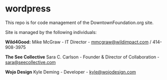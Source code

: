# wordpress
This repo is for code management of the DowntownFoundation.org site.

Site is managed by the following individuals:

<strong>Wild4Good:</strong>
Mike McGraw - IT Director - mmcgraw@wildimpact.com / 414-908-3975

<strong>The See Collective</strong>
Sara C. Carlson - Founder & Director of Collaboration - sara@seecollective.com

<strong>Wojo Design</strong>
Kyle Deming - Developer - kyle@wojodesign.com
